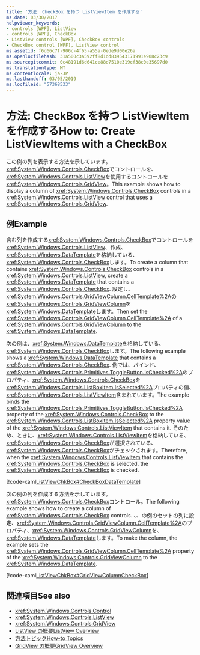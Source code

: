 ```yaml
---
title: '方法: CheckBox を持つ ListViewItem を作成する'
ms.date: 03/30/2017
helpviewer_keywords:
- controls [WPF], ListView
- controls [WPF], CheckBox
- ListView controls [WPF], CheckBox controls
- CheckBox control [WPF], ListView control
ms.assetid: f6d66c7f-906c-4f65-a55a-0ede9d00e26a
ms.openlocfilehash: 31a500c3a592ff8d1dd839543171991e908c23c9
ms.sourcegitcommit: 0c48191d6d641ce88d7510e319cf38c0e35697d0
ms.translationtype: MT
ms.contentlocale: ja-JP
ms.lasthandoff: 03/05/2019
ms.locfileid: "57368533"
---
```

# <a name="how-to-create-listviewitems-with-a-checkbox"></a><span data-ttu-id="9b5a3-102">方法: CheckBox を持つ ListViewItem を作成する</span><span class="sxs-lookup"><span data-stu-id="9b5a3-102">How to: Create ListViewItems with a CheckBox</span></span>
<span data-ttu-id="9b5a3-103">この例の列を表示する方法を示しています。<xref:System.Windows.Controls.CheckBox>でコントロールを、<xref:System.Windows.Controls.ListView>を使用するコントロールを<xref:System.Windows.Controls.GridView>。</span><span class="sxs-lookup"><span data-stu-id="9b5a3-103">This example shows how to display a column of <xref:System.Windows.Controls.CheckBox> controls in a <xref:System.Windows.Controls.ListView> control that uses a <xref:System.Windows.Controls.GridView>.</span></span>  
  
## <a name="example"></a><span data-ttu-id="9b5a3-104">例</span><span class="sxs-lookup"><span data-stu-id="9b5a3-104">Example</span></span>  
 <span data-ttu-id="9b5a3-105">含む列を作成する<xref:System.Windows.Controls.CheckBox>でコントロールを<xref:System.Windows.Controls.ListView>、作成、<xref:System.Windows.DataTemplate>を格納している、<xref:System.Windows.Controls.CheckBox>します。</span><span class="sxs-lookup"><span data-stu-id="9b5a3-105">To create a column that contains <xref:System.Windows.Controls.CheckBox> controls in a <xref:System.Windows.Controls.ListView>, create a <xref:System.Windows.DataTemplate> that contains a <xref:System.Windows.Controls.CheckBox>.</span></span> <span data-ttu-id="9b5a3-106">設定し、<xref:System.Windows.Controls.GridViewColumn.CellTemplate%2A>の<xref:System.Windows.Controls.GridViewColumn>を<xref:System.Windows.DataTemplate>します。</span><span class="sxs-lookup"><span data-stu-id="9b5a3-106">Then set the <xref:System.Windows.Controls.GridViewColumn.CellTemplate%2A> of a <xref:System.Windows.Controls.GridViewColumn> to the <xref:System.Windows.DataTemplate>.</span></span>  
  
 <span data-ttu-id="9b5a3-107">次の例は、<xref:System.Windows.DataTemplate>を格納している、<xref:System.Windows.Controls.CheckBox>します。</span><span class="sxs-lookup"><span data-stu-id="9b5a3-107">The following example shows a <xref:System.Windows.DataTemplate> that contains a <xref:System.Windows.Controls.CheckBox>.</span></span> <span data-ttu-id="9b5a3-108">例では、バインド、<xref:System.Windows.Controls.Primitives.ToggleButton.IsChecked%2A>のプロパティ、<xref:System.Windows.Controls.CheckBox>を<xref:System.Windows.Controls.ListBoxItem.IsSelected%2A>プロパティの値、<xref:System.Windows.Controls.ListViewItem>含まれています。</span><span class="sxs-lookup"><span data-stu-id="9b5a3-108">The example binds the <xref:System.Windows.Controls.Primitives.ToggleButton.IsChecked%2A> property of the <xref:System.Windows.Controls.CheckBox> to the <xref:System.Windows.Controls.ListBoxItem.IsSelected%2A> property value of the <xref:System.Windows.Controls.ListViewItem> that contains it.</span></span> <span data-ttu-id="9b5a3-109">そのため、ときに、<xref:System.Windows.Controls.ListViewItem>を格納している、<xref:System.Windows.Controls.CheckBox>が選択されている、<xref:System.Windows.Controls.CheckBox>がチェックされます。</span><span class="sxs-lookup"><span data-stu-id="9b5a3-109">Therefore, when the <xref:System.Windows.Controls.ListViewItem> that contains the <xref:System.Windows.Controls.CheckBox> is selected, the <xref:System.Windows.Controls.CheckBox> is checked.</span></span>  
  
 [!code-xaml[ListViewChkBox#CheckBoxDataTemplate](~/samples/snippets/csharp/VS_Snippets_Wpf/ListViewChkBox/CS/window1.xaml#checkboxdatatemplate)]  
  
 <span data-ttu-id="9b5a3-110">次の例の列を作成する方法を示しています。<xref:System.Windows.Controls.CheckBox>コントロール。</span><span class="sxs-lookup"><span data-stu-id="9b5a3-110">The following example shows how to create a column of <xref:System.Windows.Controls.CheckBox> controls.</span></span> <span data-ttu-id="9b5a3-111">、、の例のセットの列に設定、<xref:System.Windows.Controls.GridViewColumn.CellTemplate%2A>のプロパティ、<xref:System.Windows.Controls.GridViewColumn>を、<xref:System.Windows.DataTemplate>します。</span><span class="sxs-lookup"><span data-stu-id="9b5a3-111">To make the column, the example sets the <xref:System.Windows.Controls.GridViewColumn.CellTemplate%2A> property of the <xref:System.Windows.Controls.GridViewColumn> to the <xref:System.Windows.DataTemplate>.</span></span>  
  
 [!code-xaml[ListViewChkBox#GridViewColumnCheckBox](~/samples/snippets/csharp/VS_Snippets_Wpf/ListViewChkBox/CS/window1.xaml#gridviewcolumncheckbox)]  
  
## <a name="see-also"></a><span data-ttu-id="9b5a3-112">関連項目</span><span class="sxs-lookup"><span data-stu-id="9b5a3-112">See also</span></span>
- <xref:System.Windows.Controls.Control>
- <xref:System.Windows.Controls.ListView>
- <xref:System.Windows.Controls.GridView>
- [<span data-ttu-id="9b5a3-113">ListView の概要</span><span class="sxs-lookup"><span data-stu-id="9b5a3-113">ListView Overview</span></span>](listview-overview.md)
- [<span data-ttu-id="9b5a3-114">方法トピック</span><span class="sxs-lookup"><span data-stu-id="9b5a3-114">How-to Topics</span></span>](listview-how-to-topics.md)
- [<span data-ttu-id="9b5a3-115">GridView の概要</span><span class="sxs-lookup"><span data-stu-id="9b5a3-115">GridView Overview</span></span>](gridview-overview.md)
